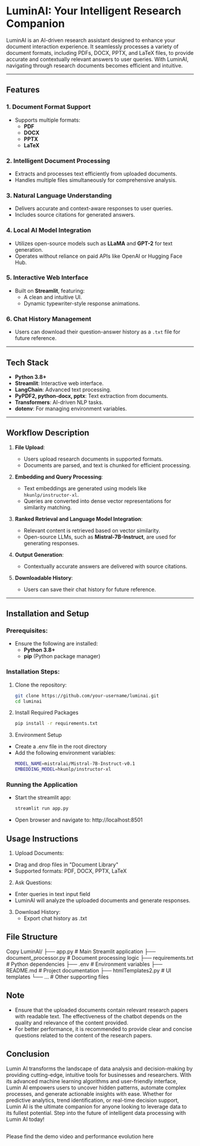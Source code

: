 # LuminAI: Your Intelligent Research Companion

LuminAI is an AI-driven research assistant designed to enhance your document interaction experience. It seamlessly processes a variety of document formats, including PDFs, DOCX, PPTX, and LaTeX files, to provide accurate and contextually relevant answers to user queries. With LuminAI, navigating through research documents becomes efficient and intuitive.

---

## Features

### 1. Document Format Support
* Supports multiple formats:
  * **PDF**
  * **DOCX**
  * **PPTX**
  * **LaTeX**

### 2. Intelligent Document Processing
* Extracts and processes text efficiently from uploaded documents.
* Handles multiple files simultaneously for comprehensive analysis.

### 3. Natural Language Understanding
* Delivers accurate and context-aware responses to user queries.
* Includes source citations for generated answers.

### 4. Local AI Model Integration
* Utilizes open-source models such as **LLaMA** and **GPT-2** for text generation.
* Operates without reliance on paid APIs like OpenAI or Hugging Face Hub.

### 5. Interactive Web Interface
* Built on **Streamlit**, featuring:
  * A clean and intuitive UI.
  * Dynamic typewriter-style response animations.

### 6. Chat History Management
* Users can download their question-answer history as a `.txt` file for future reference.

---

## Tech Stack

* **Python 3.8+**
* **Streamlit**: Interactive web interface.
* **LangChain**: Advanced text processing.
* **PyPDF2, python-docx, pptx**: Text extraction from documents.
* **Transformers**: AI-driven NLP tasks.
* **dotenv**: For managing environment variables.

---

## Workflow Description

1. **File Upload**:
   * Users upload research documents in supported formats.
   * Documents are parsed, and text is chunked for efficient processing.

2. **Embedding and Query Processing**:
   * Text embeddings are generated using models like `hkunlp/instructor-xl`.
   * Queries are converted into dense vector representations for similarity matching.

3. **Ranked Retrieval and Language Model Integration**:
   * Relevant content is retrieved based on vector similarity.
   * Open-source LLMs, such as **Mistral-7B-Instruct**, are used for generating responses.

4. **Output Generation**:
   * Contextually accurate answers are delivered with source citations.

5. **Downloadable History**:
   * Users can save their chat history for future reference.

---

## Installation and Setup

### Prerequisites:
* Ensure the following are installed:
  * **Python 3.8+**
  * **pip** (Python package manager)

### Installation Steps:
1. Clone the repository:
   ```bash
   git clone https://github.com/your-username/luminai.git
   cd luminai

2. Install Required Packages
   ```bash
   pip install -r requirements.txt
3. Environment Setup
*	Create a .env file in the root directory
*	Add the following environment variables:
    ```bash
    MODEL_NAME=mistralai/Mistral-7B-Instruct-v0.1
    EMBEDDING_MODEL=hkunlp/instructor-xl

### Running the Application
* Start the streamlit app:
    ```bash
    streamlit run app.py
    
*	Open browser and navigate to: http://localhost:8501


## Usage Instructions
1.	Upload Documents:
   * Drag and drop files in "Document Library" 
   *	Supported formats: PDF, DOCX, PPTX, LaTeX
2.	Ask Questions:
   * Enter queries in text input field
   * LuminAI will analyze the uploaded documents and generate responses.
3. Download History:
   * Export chat history as .txt


## File Structure
Copy
LuminAI/
├── app.py                # Main Streamlit application
├── document_processor.py # Document processing logic
├── requirements.txt      # Python dependencies
├── .env                  # Environment variables
├── README.md             # Project documentation
├── htmlTemplates2.py     # UI templates
└── ...                   # Other supporting files


## Note
* Ensure that the uploaded documents contain relevant research papers with readable text. The effectiveness of the chatbot depends on the quality and relevance of the content provided.
* For better performance, it is recommended to provide clear and concise questions related to the content of the research papers.


## Conclusion

Lumin AI transforms the landscape of data analysis and decision-making by providing cutting-edge, intuitive tools for businesses and researchers. With its advanced machine learning algorithms and user-friendly interface, Lumin AI empowers users to uncover hidden patterns, automate complex processes, and generate actionable insights with ease. Whether for predictive analytics, trend identification, or real-time decision support, Lumin AI is the ultimate companion for anyone looking to leverage data to its fullest potential. Step into the future of intelligent data processing with Lumin AI today!

##
Please find the demo video and performance evolution here



